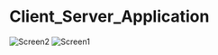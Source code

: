 # Client_Server_Application
![Screen2](https://user-images.githubusercontent.com/89613113/174225825-f63e7d6f-f33f-46b9-91e7-09710010ce35.png)
![Screen1](https://user-images.githubusercontent.com/89613113/174225830-ff6f2ff0-7adf-4835-bbbc-63b3325139d8.png)

